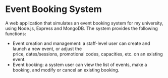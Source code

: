 # Event Booking System
A web application that simulates an event booking system for my university, using Node.js, Express and MongoDB. The system provides the following functions: 
- Event  creation  and  management:  a  staff-level  user  can  create  and  launch  a  new  event,  or  adjust  the  
price, dates/sessions, promotional codes, capacities, etc. on an existing event.  
- Event booking: a system user can view the list of events, make a booking, and modify or cancel an existing booking.  
